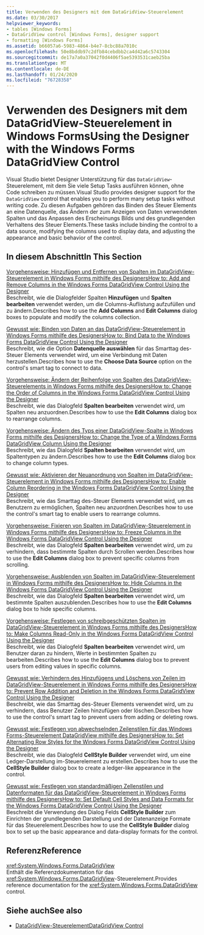 ```yaml
---
title: Verwenden des Designers mit dem DataGridView-Steuerelement
ms.date: 03/30/2017
helpviewer_keywords:
- tables [Windows Forms]
- DataGridView control [Windows Forms], designer support
- formatting [Windows Forms]
ms.assetid: b66057a6-5983-4864-b4e7-8cbc88a7010c
ms.openlocfilehash: 50e8bddb97c2dfb84cebdbb2ca4d42a6c5743304
ms.sourcegitcommit: de17a7a0a37042f0d4406f5ae5393531caeb25ba
ms.translationtype: MT
ms.contentlocale: de-DE
ms.lasthandoff: 01/24/2020
ms.locfileid: "76728358"
---
```

# <a name="using-the-designer-with-the-windows-forms-datagridview-control"></a><span data-ttu-id="f7bf6-102">Verwenden des Designers mit dem DataGridView-Steuerelement in Windows Forms</span><span class="sxs-lookup"><span data-stu-id="f7bf6-102">Using the Designer with the Windows Forms DataGridView Control</span></span>
<span data-ttu-id="f7bf6-103">Visual Studio bietet Designer Unterstützung für das `DataGridView`-Steuerelement, mit dem Sie viele Setup Tasks ausführen können, ohne Code schreiben zu müssen.</span><span class="sxs-lookup"><span data-stu-id="f7bf6-103">Visual Studio provides designer support for the `DataGridView` control that enables you to perform many setup tasks without writing code.</span></span> <span data-ttu-id="f7bf6-104">Zu diesen Aufgaben gehören das Binden des Steuer Elements an eine Datenquelle, das Ändern der zum Anzeigen von Daten verwendeten Spalten und das Anpassen des Erscheinungs Bilds und des grundlegenden Verhaltens des Steuer Elements.</span><span class="sxs-lookup"><span data-stu-id="f7bf6-104">These tasks include binding the control to a data source, modifying the columns used to display data, and adjusting the appearance and basic behavior of the control.</span></span>  
  
## <a name="in-this-section"></a><span data-ttu-id="f7bf6-105">In diesem Abschnitt</span><span class="sxs-lookup"><span data-stu-id="f7bf6-105">In This Section</span></span>  
 [<span data-ttu-id="f7bf6-106">Vorgehensweise: Hinzufügen und Entfernen von Spalten im DataGridView-Steuerelement in Windows Forms mithilfe des Designers</span><span class="sxs-lookup"><span data-stu-id="f7bf6-106">How to: Add and Remove Columns in the Windows Forms DataGridView Control Using the Designer</span></span>](add-and-remove-columns-in-the-datagrid-using-the-designer.md)  
 <span data-ttu-id="f7bf6-107">Beschreibt, wie die Dialogfelder Spalten **Hinzufügen** und **Spalten bearbeiten** verwendet werden, um die Columns-Auflistung aufzufüllen und zu ändern.</span><span class="sxs-lookup"><span data-stu-id="f7bf6-107">Describes how to use the **Add Columns** and **Edit Columns** dialog boxes to populate and modify the columns collection.</span></span>  
  
 [<span data-ttu-id="f7bf6-108">Gewusst wie: Binden von Daten an das DataGridView-Steuerelement in Windows Forms mithilfe des Designers</span><span class="sxs-lookup"><span data-stu-id="f7bf6-108">How to: Bind Data to the Windows Forms DataGridView Control Using the Designer</span></span>](bind-data-to-the-datagrid-using-the-designer.md)  
 <span data-ttu-id="f7bf6-109">Beschreibt, wie die Option **Datenquelle auswählen** für das Smarttag des-Steuer Elements verwendet wird, um eine Verbindung mit Daten herzustellen.</span><span class="sxs-lookup"><span data-stu-id="f7bf6-109">Describes how to use the **Choose Data Source** option on the control's smart tag to connect to data.</span></span>  
  
 [<span data-ttu-id="f7bf6-110">Vorgehensweise: Ändern der Reihenfolge von Spalten des DataGridView-Steuerelements in Windows Forms mithilfe des Designers</span><span class="sxs-lookup"><span data-stu-id="f7bf6-110">How to: Change the Order of Columns in the Windows Forms DataGridView Control Using the Designer</span></span>](change-the-order-of-columns-in-the-datagrid-using-the-designer.md)  
 <span data-ttu-id="f7bf6-111">Beschreibt, wie das Dialogfeld **Spalten bearbeiten** verwendet wird, um Spalten neu anzuordnen.</span><span class="sxs-lookup"><span data-stu-id="f7bf6-111">Describes how to use the **Edit Columns** dialog box to rearrange columns.</span></span>  
  
 [<span data-ttu-id="f7bf6-112">Vorgehensweise: Ändern des Typs einer DataGridView-Spalte in Windows Forms mithilfe des Designers</span><span class="sxs-lookup"><span data-stu-id="f7bf6-112">How to: Change the Type of a Windows Forms DataGridView Column Using the Designer</span></span>](change-the-type-of-a-wf-datagridview-column-using-the-designer.md)  
 <span data-ttu-id="f7bf6-113">Beschreibt, wie das Dialogfeld **Spalten bearbeiten** verwendet wird, um Spaltentypen zu ändern.</span><span class="sxs-lookup"><span data-stu-id="f7bf6-113">Describes how to use the **Edit Columns** dialog box to change column types.</span></span>  
  
 [<span data-ttu-id="f7bf6-114">Gewusst wie: Aktivieren der Neuanordnung von Spalten im DataGridView-Steuerelement in Windows Forms mithilfe des Designers</span><span class="sxs-lookup"><span data-stu-id="f7bf6-114">How to: Enable Column Reordering in the Windows Forms DataGridView Control Using the Designer</span></span>](enable-column-reordering-in-the-datagrid-using-the-designer.md)  
 <span data-ttu-id="f7bf6-115">Beschreibt, wie das Smarttag des-Steuer Elements verwendet wird, um es Benutzern zu ermöglichen, Spalten neu anzuordnen.</span><span class="sxs-lookup"><span data-stu-id="f7bf6-115">Describes how to use the control's smart tag to enable users to rearrange columns.</span></span>  
  
 [<span data-ttu-id="f7bf6-116">Vorgehensweise: Fixieren von Spalten im DataGridView-Steuerelement in Windows Forms mithilfe des Designers</span><span class="sxs-lookup"><span data-stu-id="f7bf6-116">How to: Freeze Columns in the Windows Forms DataGridView Control Using the Designer</span></span>](freeze-columns-in-the-datagrid-using-the-designer.md)  
 <span data-ttu-id="f7bf6-117">Beschreibt, wie das Dialogfeld **Spalten bearbeiten** verwendet wird, um zu verhindern, dass bestimmte Spalten durch Scrollen werden.</span><span class="sxs-lookup"><span data-stu-id="f7bf6-117">Describes how to use the **Edit Columns** dialog box to prevent specific columns from scrolling.</span></span>  
  
 [<span data-ttu-id="f7bf6-118">Vorgehensweise: Ausblenden von Spalten im DataGridView-Steuerelement in Windows Forms mithilfe des Designers</span><span class="sxs-lookup"><span data-stu-id="f7bf6-118">How to: Hide Columns in the Windows Forms DataGridView Control Using the Designer</span></span>](hide-columns-in-the-datagrid-using-the-designer.md)  
 <span data-ttu-id="f7bf6-119">Beschreibt, wie das Dialogfeld **Spalten bearbeiten** verwendet wird, um bestimmte Spalten auszublenden.</span><span class="sxs-lookup"><span data-stu-id="f7bf6-119">Describes how to use the **Edit Columns** dialog box to hide specific columns.</span></span>  
  
 [<span data-ttu-id="f7bf6-120">Vorgehensweise: Festlegen von schreibgeschützten Spalten im DataGridView-Steuerelement in Windows Forms mithilfe des Designers</span><span class="sxs-lookup"><span data-stu-id="f7bf6-120">How to: Make Columns Read-Only in the Windows Forms DataGridView Control Using the Designer</span></span>](make-columns-read-only-in-the-datagrid-using-the-designer.md)  
 <span data-ttu-id="f7bf6-121">Beschreibt, wie das Dialogfeld **Spalten bearbeiten** verwendet wird, um Benutzer daran zu hindern, Werte in bestimmten Spalten zu bearbeiten.</span><span class="sxs-lookup"><span data-stu-id="f7bf6-121">Describes how to use the **Edit Columns** dialog box to prevent users from editing values in specific columns.</span></span>  
  
 [<span data-ttu-id="f7bf6-122">Gewusst wie: Verhindern des Hinzufügens und Löschens von Zeilen im DataGridView-Steuerelement in Windows Forms mithilfe des Designers</span><span class="sxs-lookup"><span data-stu-id="f7bf6-122">How to: Prevent Row Addition and Deletion in the Windows Forms DataGridView Control Using the Designer</span></span>](prevent-row-addition-and-deletion-in-the-datagrid-using-the-designer.md)  
 <span data-ttu-id="f7bf6-123">Beschreibt, wie das Smarttag des-Steuer Elements verwendet wird, um zu verhindern, dass Benutzer Zeilen hinzufügen oder löschen.</span><span class="sxs-lookup"><span data-stu-id="f7bf6-123">Describes how to use the control's smart tag to prevent users from adding or deleting rows.</span></span>  
  
 [<span data-ttu-id="f7bf6-124">Gewusst wie: Festlegen von abwechselnden Zeilenstilen für das Windows Forms-Steuerelement DataGridView mithilfe des Designers</span><span class="sxs-lookup"><span data-stu-id="f7bf6-124">How to: Set Alternating Row Styles for the Windows Forms DataGridView Control Using the Designer</span></span>](set-alternating-row-styles-for-the-datagrid-using-the-designer.md)  
 <span data-ttu-id="f7bf6-125">Beschreibt, wie das Dialogfeld **CellStyle Builder** verwendet wird, um eine Ledger-Darstellung im-Steuerelement zu erstellen.</span><span class="sxs-lookup"><span data-stu-id="f7bf6-125">Describes how to use the **CellStyle Builder** dialog box to create a ledger-like appearance in the control.</span></span>  
  
 [<span data-ttu-id="f7bf6-126">Gewusst wie: Festlegen von standardmäßigen Zellenstilen und Datenformaten für das DataGridView-Steuerelement in Windows Forms mithilfe des Designers</span><span class="sxs-lookup"><span data-stu-id="f7bf6-126">How to: Set Default Cell Styles and Data Formats for the Windows Forms DataGridView Control Using the Designer</span></span>](default-cell-styles-datagridview.md)  
 <span data-ttu-id="f7bf6-127">Beschreibt die Verwendung des Dialog Felds **CellStyle Builder** zum Einrichten der grundlegenden Darstellung und der Datenanzeige Formate für das Steuerelement.</span><span class="sxs-lookup"><span data-stu-id="f7bf6-127">Describes how to use the **CellStyle Builder** dialog box to set up the basic appearance and data-display formats for the control.</span></span>  
  
## <a name="reference"></a><span data-ttu-id="f7bf6-128">Referenz</span><span class="sxs-lookup"><span data-stu-id="f7bf6-128">Reference</span></span>  
 <xref:System.Windows.Forms.DataGridView>  
 <span data-ttu-id="f7bf6-129">Enthält die Referenzdokumentation für das <xref:System.Windows.Forms.DataGridView>-Steuerelement.</span><span class="sxs-lookup"><span data-stu-id="f7bf6-129">Provides reference documentation for the <xref:System.Windows.Forms.DataGridView> control.</span></span>  
  
## <a name="see-also"></a><span data-ttu-id="f7bf6-130">Siehe auch</span><span class="sxs-lookup"><span data-stu-id="f7bf6-130">See also</span></span>

- [<span data-ttu-id="f7bf6-131">DataGridView-Steuerelement</span><span class="sxs-lookup"><span data-stu-id="f7bf6-131">DataGridView Control</span></span>](datagridview-control-windows-forms.md)
